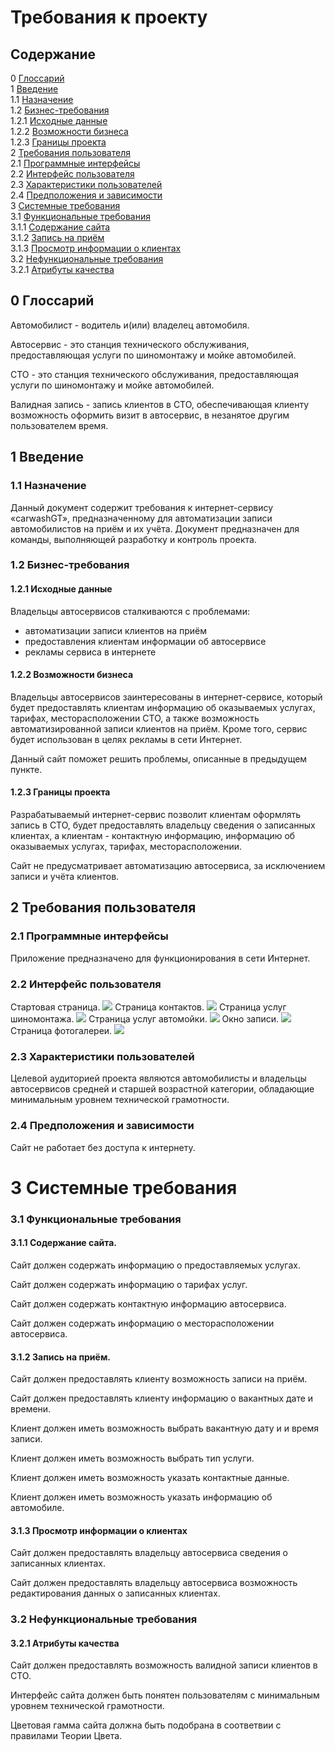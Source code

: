 # Требования к проекту
## Содержание

0 [Глоссарий](https://github.com/MurphyDM/carwashGT/blob/master/SRS.md#0-%D0%B3%D0%BB%D0%BE%D1%81%D1%81%D0%B0%D1%80%D0%B8%D0%B9)\
1 [Введение](https://github.com/MurphyDM/carwashGT/blob/master/SRS.md#1-%D0%B2%D0%B2%D0%B5%D0%B4%D0%B5%D0%BD%D0%B8%D0%B5)\
1.1 [Назначение](https://github.com/MurphyDM/carwashGT/blob/master/SRS.md#11-%D0%BD%D0%B0%D0%B7%D0%BD%D0%B0%D1%87%D0%B5%D0%BD%D0%B8%D0%B5)\
1.2 [Бизнес-требования](https://github.com/MurphyDM/carwashGT/blob/master/SRS.md#12-%D0%B1%D0%B8%D0%B7%D0%BD%D0%B5%D1%81-%D1%82%D1%80%D0%B5%D0%B1%D0%BE%D0%B2%D0%B0%D0%BD%D0%B8%D1%8F)\
1.2.1 [Исходные данные](https://github.com/MurphyDM/carwashGT/blob/master/SRS.md#121-%D0%B8%D1%81%D1%85%D0%BE%D0%B4%D0%BD%D1%8B%D0%B5-%D0%B4%D0%B0%D0%BD%D0%BD%D1%8B%D0%B5)\
1.2.2 [Возможности бизнеса](https://github.com/MurphyDM/carwashGT/blob/master/SRS.md#122-%D0%B2%D0%BE%D0%B7%D0%BC%D0%BE%D0%B6%D0%BD%D0%BE%D1%81%D1%82%D0%B8-%D0%B1%D0%B8%D0%B7%D0%BD%D0%B5%D1%81%D0%B0)\
1.2.3 [Границы проекта](https://github.com/MurphyDM/carwashGT/blob/master/SRS.md#123-%D0%B3%D1%80%D0%B0%D0%BD%D0%B8%D1%86%D1%8B-%D0%BF%D1%80%D0%BE%D0%B5%D0%BA%D1%82%D0%B0)\
2 [Требования пользователя](https://github.com/MurphyDM/carwashGT/blob/master/SRS.md#2-%D1%82%D1%80%D0%B5%D0%B1%D0%BE%D0%B2%D0%B0%D0%BD%D0%B8%D1%8F-%D0%BF%D0%BE%D0%BB%D1%8C%D0%B7%D0%BE%D0%B2%D0%B0%D1%82%D0%B5%D0%BB%D1%8F)\
2.1 [Программные интерфейсы](https://github.com/MurphyDM/carwashGT/blob/master/SRS.md#21-%D0%BF%D1%80%D0%BE%D0%B3%D1%80%D0%B0%D0%BC%D0%BC%D0%BD%D1%8B%D0%B5-%D0%B8%D0%BD%D1%82%D0%B5%D1%80%D1%84%D0%B5%D0%B9%D1%81%D1%8B)\
2.2 [Интерфейс пользователя](https://github.com/MurphyDM/carwashGT/blob/master/SRS.md#22-%D0%B8%D0%BD%D1%82%D0%B5%D1%80%D1%84%D0%B5%D0%B9%D1%81-%D0%BF%D0%BE%D0%BB%D1%8C%D0%B7%D0%BE%D0%B2%D0%B0%D1%82%D0%B5%D0%BB%D1%8F)\
2.3 [Характеристики пользователей](https://github.com/MurphyDM/carwashGT/blob/master/SRS.md#23-%D1%85%D0%B0%D1%80%D0%B0%D0%BA%D1%82%D0%B5%D1%80%D0%B8%D1%81%D1%82%D0%B8%D0%BA%D0%B8-%D0%BF%D0%BE%D0%BB%D1%8C%D0%B7%D0%BE%D0%B2%D0%B0%D1%82%D0%B5%D0%BB%D0%B5%D0%B9)\
2.4 [Предположения и зависимости](https://github.com/MurphyDM/carwashGT/blob/master/SRS.md#24-%D0%BF%D1%80%D0%B5%D0%B4%D0%BF%D0%BE%D0%BB%D0%BE%D0%B6%D0%B5%D0%BD%D0%B8%D1%8F-%D0%B8-%D0%B7%D0%B0%D0%B2%D0%B8%D1%81%D0%B8%D0%BC%D0%BE%D1%81%D1%82%D0%B8)\
3 [Системные требования](https://github.com/MurphyDM/carwashGT/blob/master/SRS.md#3-%D1%81%D0%B8%D1%81%D1%82%D0%B5%D0%BC%D0%BD%D1%8B%D0%B5-%D1%82%D1%80%D0%B5%D0%B1%D0%BE%D0%B2%D0%B0%D0%BD%D0%B8%D1%8F)\
3.1 [Функциональные требования](https://github.com/MurphyDM/carwashGT/blob/master/SRS.md#31-%D1%84%D1%83%D0%BD%D0%BA%D1%86%D0%B8%D0%BE%D0%BD%D0%B0%D0%BB%D1%8C%D0%BD%D1%8B%D0%B5-%D1%82%D1%80%D0%B5%D0%B1%D0%BE%D0%B2%D0%B0%D0%BD%D0%B8%D1%8F)\
3.1.1 [Содержание сайта](https://github.com/MurphyDM/carwashGT/blob/master/SRS.md#311%D1%81%D0%BE%D0%B4%D0%B5%D1%80%D0%B6%D0%B0%D0%BD%D0%B8%D0%B5-%D1%81%D0%B0%D0%B9%D1%82%D0%B0)\
3.1.2 [Запись на приём](https://github.com/MurphyDM/carwashGT/blob/master/SRS.md#312%D0%B7%D0%B0%D0%BF%D0%B8%D1%81%D1%8C-%D0%BD%D0%B0-%D0%BF%D1%80%D0%B8%D1%91%D0%BC)\
3.1.3 [Просмотр информации о клиентах](https://github.com/MurphyDM/carwashGT/blob/master/SRS.md#313%D0%BF%D1%80%D0%BE%D1%81%D0%BC%D0%BE%D1%82%D1%80-%D0%B8%D0%BD%D1%84%D0%BE%D1%80%D0%BC%D0%B0%D1%86%D0%B8%D0%B8-%D0%BE-%D0%BA%D0%BB%D0%B8%D0%B5%D0%BD%D1%82%D0%B0%D1%85)\
3.2 [Нефункциональные требования](https://github.com/MurphyDM/carwashGT/blob/master/SRS.md#32-%D0%BD%D0%B5%D1%84%D1%83%D0%BD%D0%BA%D1%86%D0%B8%D0%BE%D0%BD%D0%B0%D0%BB%D1%8C%D0%BD%D1%8B%D0%B5-%D1%82%D1%80%D0%B5%D0%B1%D0%BE%D0%B2%D0%B0%D0%BD%D0%B8%D1%8F)\
3.2.1 [Атрибуты качества](https://github.com/MurphyDM/carwashGT/blob/master/SRS.md#321-%D0%B0%D1%82%D1%80%D0%B8%D0%B1%D1%83%D1%82%D1%8B-%D0%BA%D0%B0%D1%87%D0%B5%D1%81%D1%82%D0%B2%D0%B0)


## 0 Глоссарий
Автомобилист - водитель и(или) владелец автомобиля.

Автосервис - это станция технического обслуживания, предоставляющая услуги по шиномoнтажу и мойке автомобилей.

СТО - это станция технического обслуживания, предоставляющая услуги по шиномoнтажу и мойке автомобилей.

Валидная запись - запись клиентов в СТО, обеспечивающая клиенту возможность оформить визит в автосервис, в незанятое другим пользователем время.

## 1 Введение
### 1.1 Назначение
Данный документ содержит требования к интернет-сервису «carwashGT», предназначенному для автоматизации записи автомобилистов на приём и их учёта. Документ предназначен для команды, выполняющей разработку и контроль проекта.
### 1.2 Бизнес-требования
#### 1.2.1 Исходные данные
Владельцы автосервисов сталкиваются с проблемами: 
- автоматизации записи клиентов на приём
- предоставления клиентам информации об автосервисе
- рекламы сервиса в интернете

#### 1.2.2 Возможности бизнеса
Владельцы автосервисов заинтересованы в интернет-сервисе, который будет предоставлять клиентам информацию об оказываемых услугах, тарифах, месторасположении СТО, а также возможность автоматизированной записи клиентов на приём. Кроме того, сервис будет использован в целях рекламы в сети Интернет.

Данный сайт поможет решить проблемы, описанные в предыдущем пункте.
#### 1.2.3 Границы проекта
Разрабатываемый интернет-сервис позволит клиентам оформлять запись в СТО, будет предоставлять владельцу сведения о записанных клиентах, а клиентам - контактную информацию, информацию об оказываемых услугах, тарифах, месторасположении.

Сайт не предусматривает автоматизацию автосервиса, за исключением записи и учёта клиентов.
## 2 Требования пользователя
### 2.1 Программные интерфейсы
Приложение предназначено для функционирования в сети Интернет.

### 2.2 Интерфейс пользователя
Стартовая страница.
![](https://github.com/MurphyDM/carwashGT/blob/master/Mockups/Mockup1.png)
Страница контактов.
![](https://github.com/MurphyDM/carwashGT/blob/master/Mockups/Mockup2.png)
Страница услуг шиномонтажа.
![](https://github.com/MurphyDM/carwashGT/blob/master/Mockups/Mockup3.png)
Страница услуг автомойки.
![](https://github.com/MurphyDM/carwashGT/blob/master/Mockups/Mockup4.png)
Окно записи.
![](https://github.com/MurphyDM/carwashGT/blob/master/Mockups/Mockup5.png)
Страница фотогалереи.
![](https://github.com/MurphyDM/carwashGT/blob/master/Mockups/Mockup6.png)


### 2.3 Характеристики пользователей
Целевой аудиторией проекта являются автомобилисты и владельцы автосервисов средней и старшей возрастной категории, обладающие минимальным уровнем технической грамотности.
### 2.4 Предположения и зависимости
Сайт не работает без доступа к интернету.
# 3 Системные требования
### 3.1 Функциональные требования
#### 3.1.1	Содержание сайта.
Сайт должен содержать информацию о предоставляемых услугах.

Сайт должен содержать информацию о тарифах услуг.

Сайт должен содержать контактную информацию автосервиса.

Сайт должен содержать информацию о месторасположении автосервиса.

#### 3.1.2	Запись на приём.
Сайт должен предоставлять клиенту возможность записи на приём.

Сайт должен предоставлять клиенту информацию о вакантных дате и времени.

Клиент должен иметь возможность выбрать вакантную дату и и время записи.

Клиент должен иметь возможность выбрать тип услуги.

Клиент должен иметь возможность указать контактные данные.

Клиент должен иметь возможность указать информацию об автомобиле.
#### 3.1.3	Просмотр информации о клиентах
Сайт должен предоставлять владельцу автосервиса сведения о записанных клиентах.

Сайт должен предоставлять владельцу автосервиса возможность редактирования данных о записанных клиентах.
### 3.2 Нефункциональные требования
#### 3.2.1 Атрибуты качества
Сайт должен предоставлять возможность валидной записи клиентов в СТО.

Интерфейс сайта должен быть понятен пользователям с минимальным уровнем технической грамотности.

Цветовая гамма сайта должна быть подобрана в соответвии с правилами Теории Цвета.

